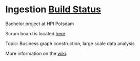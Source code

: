# Ingestion [Build Status](http://bpn-odin:4321/job/Build%20Ingestion%20Repo/)
Bachelor project at HPI Potsdam

Scrum board is located [here](https://github.com/bpn1/ingestion/projects/1).

Topic: Business graph construction, large scale data analysis

More information on the [wiki](https://github.com/bpn1/ingestion/wiki).
